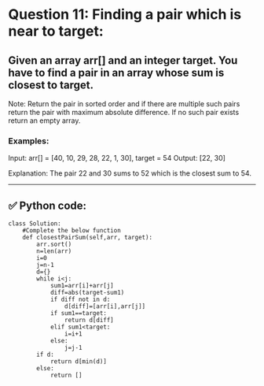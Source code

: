 # Question 11: Finding a pair which is near to target:

## Given an array arr[] and an integer target. You have to find a pair in an array whose sum is closest to target.
Note: Return the pair in sorted order and if there are multiple such pairs return the pair with maximum absolute difference. If no such pair exists return an empty array.

### Examples:

Input: arr[] = [40, 10, 29, 28, 22, 1, 30], target = 54 
Output: [22, 30]

Explanation: The pair 22 and 30 sums to 52 which is the closest sum to 54.

---
## ✅ Python code:

```
class Solution:
    #Complete the below function
    def closestPairSum(self,arr, target):
        arr.sort()
        n=len(arr)
        i=0
        j=n-1
        d={}
        while i<j:
            sum1=arr[i]+arr[j]
            diff=abs(target-sum1)
            if diff not in d:
                d[diff]=[arr[i],arr[j]]
            if sum1==target:
                return d[diff]
            elif sum1<target:
                i=i+1
            else:
                j=j-1
        if d:
            return d[min(d)]
        else:
            return []
```
